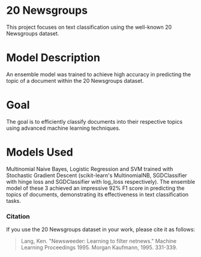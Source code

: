 # 20 Newsgroups

This project focuses on text classification using the well-known 20 Newsgroups dataset.

# Model Description
An ensemble model was trained to achieve high accuracy in predicting the topic of a document within the 20 Newsgroups dataset.

# Goal
The goal is to efficiently classify documents into their respective topics using advanced machine learning techniques.

# Models Used
Multinomial Naive Bayes, Logistic Regression and SVM trained with Stochastic Gradient Descent (scikit-learn's MultinomialNB, SGDClassifier with hinge loss and SGDClassifier with log_loss respectively).
The ensemble model of these 3 achieved an impressive 92% F1 score in predicting the topics of documents, demonstrating its effectiveness in text classification tasks.

### Citation

If you use the 20 Newsgroups dataset in your work, please cite it as follows:

> Lang, Ken. "Newsweeder: Learning to filter netnews." Machine Learning Proceedings 1995. Morgan Kaufmann, 1995. 331-339.
